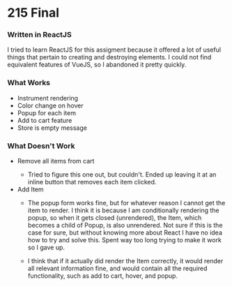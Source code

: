 # 215 Final

### Written in ReactJS
I tried to learn ReactJS for this assigment because it offered a lot of useful things that pertain to creating and destroying elements. I could not find equivalent features of VueJS, so I abandoned it pretty quickly.

### What Works
<ul>
  <li>Instrument rendering</li>
  <li>Color change on hover</li>
  <li>Popup for each item</li>
  <li>Add to cart feature</li>
  <li>Store is empty message</li>
</ul>

### What Doesn't Work
<ul>
  <li>Remove all items from cart</li>
    <ul><li>Tried to figure this one out, but couldn't. Ended up leaving it at an inline button that removes each item clicked.</li></ul>
  <li>Add Item</li>
    <ul><li>The popup form works fine, but for whatever reason I cannot get the item to render. I think it is because I am conditionally rendering the popup, so when it gets closed (unrendered), the Item, which becomes a child of Popup, is also unrendered. Not sure if this is the case for sure, but without knowing more about React I have no idea how to try and solve this. Spent way too long trying to make it work so I gave up.</li></ul>
    <ul><li>I think that if it actually did render the Item correctly, it would render all relevant information fine, and would contain all the required functionality, such as add to cart, hover, and popup.</li></ul>
</ul>
